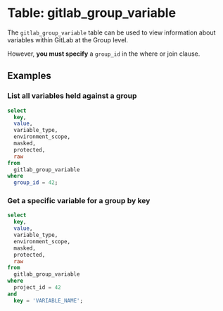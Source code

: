 # Table: gitlab_group_variable

The `gitlab_group_variable` table can be used to view information about variables within GitLab at the Group level.

However, **you must specify** a `group_id` in the where or join clause.

## Examples

### List all variables held against a group

```sql
select
  key,
  value,
  variable_type,
  environment_scope,
  masked,
  protected,
  raw
from 
  gitlab_group_variable
where
  group_id = 42;
```

### Get a specific variable for a group by key

```sql
select
  key,
  value,
  variable_type,
  environment_scope,
  masked,
  protected,
  raw
from 
  gitlab_group_variable
where
  project_id = 42
and
  key = 'VARIABLE_NAME';
```
